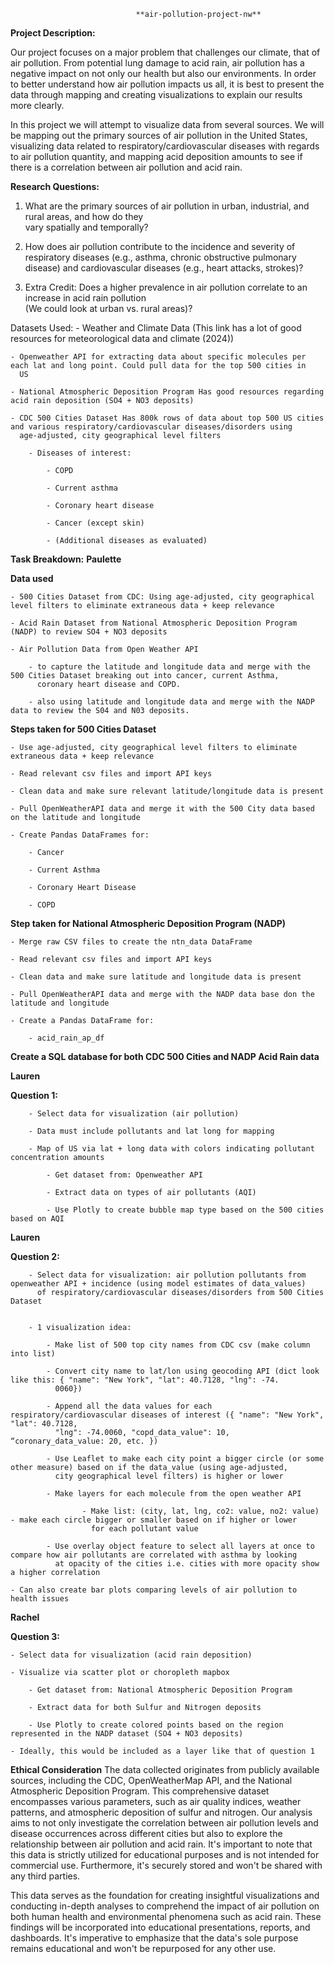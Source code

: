                                 **air-pollution-project-nw**

**Project Description:**

Our project focuses on a major problem that challenges our climate, that of air pollution. From potential lung damage to acid rain, air pollution has a negative impact on not only our health but also our environments. In order to better understand how air pollution impacts us all, it is best to present the data through mapping and creating visualizations to explain our results more clearly.

In this project we will attempt to visualize data from several sources. We will be mapping out the primary sources of air pollution in the United States, visualizing data related to respiratory/cardiovascular diseases with regards to air pollution quantity, and mapping acid deposition amounts to see if there is a correlation between air pollution and acid rain. 
    
**Research Questions:**

1. What are the primary sources of air pollution in urban, industrial, and  rural areas, and how do they   
   vary spatially and temporally?

2. How does air pollution contribute to the incidence and severity of respiratory diseases (e.g., asthma, 
   chronic obstructive pulmonary disease) and cardiovascular diseases (e.g., heart attacks, strokes)?

3. Extra Credit: Does a higher prevalence in air pollution correlate to an increase in acid rain pollution  
   (We could look at urban vs. rural areas)?

Datasets Used: 
    - Weather and Climate Data (This link has a lot of good resources for meteorological data and climate (2024))

    - Openweather API for extracting data about specific molecules per each lat and long point. Could pull data for the top 500 cities in 
      US

    - National Atmospheric Deposition Program Has good resources regarding acid rain deposition (SO4 + NO3 deposits)

    - CDC 500 Cities Dataset Has 800k rows of data about top 500 US cities and various respiratory/cardiovascular diseases/disorders using 
      age-adjusted, city geographical level filters

        - Diseases of interest:

            - COPD

            - Current asthma 

            - Coronary heart disease

            - Cancer (except skin)

            - (Additional diseases as evaluated)

**Task Breakdown:**
**Paulette** 

**Data used**

    - 500 Cities Dataset from CDC: Using age-adjusted, city geographical level filters to eliminate extraneous data + keep relevance

    - Acid Rain Dataset from National Atmospheric Deposition Program (NADP) to review SO4 + NO3 deposits

    - Air Pollution Data from Open Weather API

        - to capture the latitude and longitude data and merge with the 500 Cities Dataset breaking out into cancer, current Asthma, 
          coronary heart disease and COPD.
          
        - also using latitude and longitude data and merge with the NADP data to review the S04 and N03 deposits. 
    
    
**Steps taken for 500 Cities Dataset**

    - Use age-adjusted, city geographical level filters to eliminate extraneous data + keep relevance

    - Read relevant csv files and import API keys

    - Clean data and make sure relevant latitude/longitude data is present

    - Pull OpenWeatherAPI data and merge it with the 500 City data based on the latitude and longitude

    - Create Pandas DataFrames for:

        - Cancer

        - Current Asthma

        - Coronary Heart Disease

        - COPD


**Step taken for National Atmospheric Deposition Program (NADP)**

    - Merge raw CSV files to create the ntn_data DataFrame

    - Read relevant csv files and import API keys

    - Clean data and make sure latitude and longitude data is present

    - Pull OpenWeatherAPI data and merge with the NADP data base don the latitude and longitude

    - Create a Pandas DataFrame for:

        - acid_rain_ap_df

**Create a SQL database for both CDC 500 Cities and NADP Acid Rain data**



**Lauren**

**Question 1:**

        - Select data for visualization (air pollution)
        
        - Data must include pollutants and lat long for mapping

        - Map of US via lat + long data with colors indicating pollutant concentration amounts

            - Get dataset from: Openweather API

            - Extract data on types of air pollutants (AQI)

            - Use Plotly to create bubble map type based on the 500 cities based on AQI

**Lauren**

**Question 2:**

        - Select data for visualization: air pollution pollutants from openweather API + incidence (using model estimates of data_values) 
          of respiratory/cardiovascular diseases/disorders from 500 Cities Dataset


        - 1 visualization idea:

            - Make list of 500 top city names from CDC csv (make column into list)

            - Convert city name to lat/lon using geocoding API (dict look like this: { "name": "New York", "lat": 40.7128, "lng": -74.
              0060})

            - Append all the data values for each respiratory/cardiovascular diseases of interest ({ "name": "New York", "lat": 40.7128, 
              "lng": -74.0060, "copd_data_value": 10, “coronary_data_value: 20, etc. })

            - Use Leaflet to make each city point a bigger circle (or some other measure) based on if the data_value (using age-adjusted, 
              city geographical level filters) is higher or lower

            - Make layers for each molecule from the open weather API

                    - Make list: (city, lat, lng, co2: value, no2: value) - make each circle bigger or smaller based on if higher or lower 
                      for each pollutant value

            - Use overlay object feature to select all layers at once to compare how air pollutants are correlated with asthma by looking 
              at opacity of the cities i.e. cities with more opacity show a higher correlation

    - Can also create bar plots comparing levels of air pollution to health issues

**Rachel**

**Question 3:**

    - Select data for visualization (acid rain deposition)

    - Visualize via scatter plot or choropleth mapbox

        - Get dataset from: National Atmospheric Deposition Program

        - Extract data for both Sulfur and Nitrogen deposits

        - Use Plotly to create colored points based on the region represented in the NADP dataset (SO4 + NO3 deposits)

    - Ideally, this would be included as a layer like that of question 1


**Ethical Consideration**
The data collected originates from publicly available sources, including the CDC, OpenWeatherMap API, and the National Atmospheric Deposition Program. This comprehensive dataset encompasses various parameters, such as air quality indices, weather patterns, and atmospheric deposition of sulfur and nitrogen. Our analysis aims to not only investigate the correlation between air pollution levels and disease occurrences across different cities but also to explore the relationship between air pollution and acid rain. It's important to note that this data is strictly utilized for educational purposes and is not intended for commercial use. Furthermore, it's securely stored and won't be shared with any third parties.

This data serves as the foundation for creating insightful visualizations and conducting in-depth analyses to comprehend the impact of air pollution on both human health and environmental phenomena such as acid rain. These findings will be incorporated into educational presentations, reports, and dashboards. It's imperative to emphasize that the data's sole purpose remains educational and won't be repurposed for any other use.




